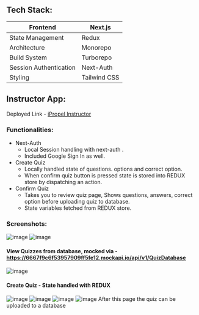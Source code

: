## Tech Stack:

| Frontend  | Next.js |
| --- | --- |
| State Management | Redux |
| Architecture | Monorepo |
| Build System | Turborepo |
| Session Authentication | Next-Auth |
| Styling | Tailwind CSS |

## Instructor App:

Deployed Link - [iPropel Instructor](https://quiz-app-instructor-app.vercel.app/createquiz)

### Functionalities:

- Next-Auth
    - Local Session handling with next-auth .
    - Included Google Sign In as well.
- Create Quiz
    - Locally handled state of  questions. options and correct option.
    - When confirm quiz button is pressed state is stored into REDUX store by dispatching an action.
- Confirm Quiz
    - Takes you to review quiz page, Shows questions, answers, correct option before uploading quiz to database.
    - State variables fetched from REDUX store.

### Screenshots:


![image](https://github.com/Akkilesh-A/Quiz-App/assets/136828513/816a1a64-9f2d-48ab-a1d6-3343112fa855)
![image](https://github.com/Akkilesh-A/Quiz-App/assets/136828513/96150e25-4bc6-41e8-8f11-6b78fe7e37cb)
#### View Quizzes from database, mocked via -https://6667f9c6f53957909ff5fe12.mockapi.io/api/v1/QuizDatabase
![image](https://github.com/Akkilesh-A/Quiz-App/assets/136828513/eb87b0b0-985c-455b-b50b-6dfa18a4bb50)

#### Create Quiz - State handled with REDUX
![image](https://github.com/Akkilesh-A/Quiz-App/assets/136828513/ee601c39-e8b2-4065-8d11-cbcfb663d909)
![image](https://github.com/Akkilesh-A/Quiz-App/assets/136828513/ebd194b0-dd46-4e70-8922-d21f29048fbc)
![image](https://github.com/Akkilesh-A/Quiz-App/assets/136828513/6636ceed-9d99-4429-8327-1af22c899ab4)
![image](https://github.com/Akkilesh-A/Quiz-App/assets/136828513/1850f4c9-6c6a-4595-893f-49d7444701d8)
After this page the quiz can be uploaded to a database
